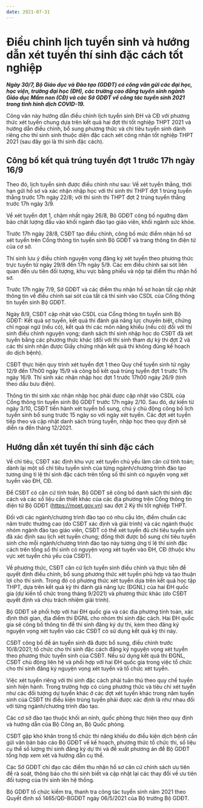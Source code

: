 ```yaml
---
date: 2021-07-31
---
```


# Điều chỉnh lịch tuyển sinh và hướng dẫn xét tuyển thí sinh đặc cách tốt nghiệp

***Ngày 30/7, Bộ Giáo dục và Đào tạo (GDĐT) có công văn gửi các đại học, học viện, trường đại học (ĐH), các trường cao đẳng tuyển sinh ngành Giáo dục Mầm non (CĐ) và các Sở GDĐT về công tác tuyển sinh 2021 trong tình hình dịch COVID-19.***

Công văn này hướng dẫn điều chỉnh lịch tuyển sinh ĐH và CĐ với phương thức xét tuyển chung dựa trên kết quả hai đợt thi tốt nghiệp THPT 2021 và hướng dẫn điều chỉnh, bổ sung phương thức và chỉ tiêu tuyển sinh dành riêng cho thí sinh sinh thuộc diện đặc cách xét công nhận tốt nghiệp THPT 2021 (sau đây gọi là thí sinh đặc cách).

## Công bố kết quả trúng tuyển đợt 1 trước 17h ngày 16/9

Theo đó, lịch tuyển sinh được điều chỉnh như sau: Về xét tuyển thẳng, thời hạn gửi hồ sơ và xác nhận nhập học với thí sinh thi THPT đợt 1 trúng tuyển thẳng trước 17h ngày 22/8; với thí sinh thi THPT đợt 2 trúng tuyển thẳng trước 17h ngày 3/9.

Về xét tuyển đợt 1, chậm nhất ngày 26/8, Bộ GDĐT công bố ngưỡng đảm bảo chất lượng đầu vào khối ngành đào tạo giáo viên, khối ngành sức khỏe.

Trước 17h ngày 28/8, CSĐT tạo điều chỉnh, công bố mức điểm nhận hồ sơ xét tuyển trên Cổng thông tin tuyển sinh Bộ GDĐT và trang thông tin điện tử của cơ sở.

Thí sinh lưu ý điều chỉnh nguyện vọng đăng ký xét tuyển theo phương thức trực tuyến từ ngày 29/8 đến 17h ngày 5/9. Các em điều chỉnh sai sót liên quan đến ưu tiên đối tượng, khu vực bằng phiếu và nộp tại điểm thu nhận hồ sơ.

Trước 17h ngày 7/9, Sở GDĐT và các điểm thu nhận hồ sơ hoàn tất cập nhật thông tin về điều chỉnh sai sót của tất cả thí sinh vào CSDL của Cổng thông tin tuyển sinh Bộ GDĐT.

Ngày 8/9, CSĐT cập nhật vào CSDL của Cổng thông tin tuyển sinh Bộ GDĐT: Kết quả sơ tuyển, kết quả thi đánh giá năng lực chuyên biệt, chứng chỉ ngoại ngữ (nếu có), kết quả thi các môn năng khiếu (nếu có) đối với thí sinh điều chỉnh nguyện vọng; danh sách thí sinh nhập học do CSĐT đã xét tuyển bằng các phương thức khác (đối với thí sinh tham dự kỳ thi đợt 2 và các thí sinh nhận được Giấy chứng nhận kết quả thi không đúng kế hoạch do dịch bệnh).

CSĐT thực hiện quy trình xét tuyển đợt 1 theo Quy chế tuyển sinh từ ngày 12/9 đến 17h00 ngày 15/9 và công bố kết quả trúng tuyển đợt 1 trước 17h ngày 16/9. Thí sinh xác nhận nhập học đợt 1 trước 17h00 ngày 26/9 (tính theo dấu bưu điện).

Thông tin thí sinh xác nhận nhập học phải được cập nhật vào CSDL của Cổng thông tin tuyển sinh Bộ GDĐT trước 17h ngày 2/10. Sau đó, dự kiến từ ngày 3/10, CSĐT tiến hành xét tuyển bổ sung, chú ý chủ động công bố lịch tuyển sinh bổ sung trước 15 ngày so với ngày xét tuyển. Các đợt xét tuyển tiếp theo và cập nhật danh sách trúng tuyển, nhập học theo quy định sẽ diễn ra đến tháng 12/2021.

## Hướng dẫn xét tuyển thí sinh đặc cách

Về chỉ tiêu, CSĐT xác định khu vực xét tuyển chủ yếu làm căn cứ tính toán; dành lại một số chỉ tiêu tuyển sinh của từng ngành/chương trình đào tạo tương ứng tỉ lệ thí sinh đặc cách trên tổng số thí sinh có nguyện vọng xét tuyển vào ĐH, CĐ.

Để CSĐT có căn cứ tính toán, Bộ GDĐT sẽ công bố danh sách thí sinh đặc cách và các số liệu cần thiết khác của các địa phương trên Cổng thông tin điện tử Bộ GDĐT (https://moet.gov.vn) sau đợt 2 Kỳ thi tốt nghiệp THPT.

Đối với các ngành/chương trình đào tạo có nhu cầu lớn, điểm chuẩn các năm trước thường cao (do CSĐT xác định và giải trình) và các ngành thuộc nhóm ngành đào tạo giáo viên, CSĐT có thể xét tuyển đủ chỉ tiêu tuyển sinh đã xác định sau lịch xét tuyển chung; đồng thời được bổ sung chỉ tiêu tuyển sinh cho mỗi ngành/chương trình đào tạo này tương ứng tỉ lệ thí sinh đặc cách trên tổng số thí sinh có nguyện vọng xét tuyển vào ĐH, CĐ (thuộc khu vực xét tuyển chủ yếu của CSĐT).

Về phương thức, CSĐT căn cứ lịch tuyển sinh điều chỉnh và thực tiễn để quyết định điều chỉnh, bổ sung phương thức xét tuyển phù hợp và tạo thuận lợi cho thí sinh. Trong đó có phương thức xét tuyển dựa trên kết quả học tập THPT, dựa trên kết quả kỳ thi đánh giá năng lực (ĐGNL) của hai ĐH quốc gia (dự kiến tổ chức trong tháng 9/2021) và phương thức khác (do CSĐT quyết định và chịu trách nhiệm giải trình).

Bộ GDĐT sẽ phối hợp với hai ĐH quốc gia và các địa phương tính toán, xác định thời gian, địa điểm thi ĐGNL cho nhóm thí sinh đặc cách. Hai ĐH quốc gia sẽ công bố thông tin để thí sinh đăng ký dự thi, kèm theo đăng ký nguyện vọng xét tuyển vào các CSĐT có sử dụng kết quả kỳ thi này.

CSĐT công bố đề án tuyển sinh đã được bổ sung, điều chỉnh trước 10/8/2021; tổ chức cho thí sinh đặc cách đăng ký nguyện vọng xét tuyển theo phương thức tuyển sinh của CSĐT. Nếu sử dụng kết quả thi ĐGNL, CSĐT chủ động liên hệ và phối hợp với hai ĐH quốc gia trong việc tổ chức cho thí sinh đăng ký nguyện vọng xét tuyển và tổ chức xét tuyển.

Việc xét tuyển riêng với thí sinh đặc cách phải tuân thủ theo quy chế tuyển sinh hiện hành. Trong trường hợp có cùng phương thức và tiêu chí xét tuyển như các đối tượng dự tuyển khác ở các đợt xét tuyển khác trong năm tuyển sinh của CSĐT thì điều kiện trúng tuyển phải được xác định là như nhau đối với từng ngành/chương trình đào tạo.

Các cơ sở đào tạo thuộc khối an ninh, quốc phòng thực hiện theo quy định và hướng dẫn của Bộ Công an, Bộ Quốc phòng.

CSĐT gặp khó khăn trong tổ chức thi năng khiếu do điều kiện dịch bệnh cần gửi văn bản báo cáo Bộ GDĐT về kế hoạch, phương thức tổ chức thi, số liệu cụ thể số lượng thí sinh đăng ký dự thi và đề xuất phương án để Bộ GDĐT tổng hợp xem xét và hướng dẫn cụ thể.

Các Sở GDĐT chỉ đạo các điểm thu nhận hồ sơ căn cứ chính sách ưu tiên để rà soát, thông báo cho thí sinh biết và cập nhật lại các thay đổi về ưu tiên đối tượng của thí sinh lên hệ thống.

Bộ GDĐT tổ chức kiểm tra, thanh tra công tác tuyển sinh năm 2021 theo Quyết định số 1465/QĐ-BGDĐT ngày 06/5/2021 của Bộ trưởng Bộ GDĐT.